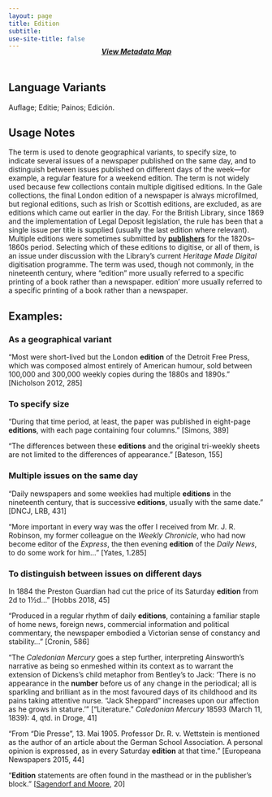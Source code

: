 ```yaml
---
layout: page
title: Edition
subtitle:  
use-site-title: false
---
```


<h4 style="text-align:center;font-style:italic;margin-top:-20px;margin-bottom:50px;"><a href="../../maps/edition">View Metadata Map</a></h4>

## Language Variants

Auflage; Editie; Painos; Edición.

## Usage Notes

The term is used to denote geographical variants, to specify size, to
indicate several issues of a newspaper published on the same day, and to
distinguish between issues published on different days of the week—for
example, a regular feature for a weekend edition. The term is not widely
used because few collections contain multiple digitised editions. In the
Gale collections, the final London edition of a newspaper is always
microfilmed, but regional editions, such as Irish or Scottish
editions, are excluded, as are editions which came out earlier in the
day. For the British Library, since 1869 and the implementation of Legal
Deposit legislation, the rule has been that a single issue per title is
supplied (usually the last edition where relevant). Multiple editions
were sometimes submitted by [**publishers**](../publisher) for the 1820s–1860s period.
Selecting which of these editions to digitise, or all of them, is an
issue under discussion with the Library’s current *Heritage Made
Digital* digitisation programme. The term was used, though not commonly,
in the nineteenth century, where “edition” more usually referred to a
specific printing of a book rather than a newspaper. edition’ more
usually referred to a specific printing of a book rather than a
newspaper.

## Examples:

### As a geographical variant

“Most were short-lived but the London **edition** of the Detroit
    Free Press, which was composed almost entirely of American humour,
    sold between 100,000 and 300,000 weekly copies during the 1880s and
    1890s.” \[Nicholson 2012, 285\] 

### To specify size

“During that time period, at least, the paper was published in
    eight-page **editions**, with each page containing four columns.”
    \[Simons, 389\] 

“The differences between these **editions** and the original
    tri-weekly sheets are not limited to the differences of appearance.”
    \[Bateson, 155\]

### Multiple issues on the same day

“Daily newspapers and some weeklies had multiple **editions** in the
    nineteenth century, that is successive **editions**, usually with
    the same date.” \[DNCJ, LRB, 431\]

“More important in every way was the offer I received from Mr. J. R.
    Robinson, my former colleague on the *Weekly Chronicle*, who had now
    become editor of the *Express*, the then evening **edition** of the
    *Daily News*, to do some work for him…” \[Yates, 1.285\]

### To distinguish between issues on different days

In 1884 the Preston Guardian had cut the price of its Saturday
    **edition** from 2d to 1½d…” \[Hobbs 2018, 45\]

“Produced in a regular rhythm of daily **editions**, containing a
    familiar staple of home news, foreign news, commercial information
    and political commentary, the newspaper embodied a Victorian sense
    of constancy and stability…” \[Cronin, 586\]

“The *Caledonian Mercury* goes a step further, interpreting
    Ainsworth’s narrative as being so enmeshed within its context as to
    warrant the extension of Dickens’s child metaphor from Bentley’s to
    Jack: ‘There is no appearance in the **number** before us of any
    change in the periodical; all is sparkling and brilliant as in the
    most favoured days of its childhood and its pains taking attentive
    nurse. “Jack Sheppard” increases upon our affection as he grows in
    stature.’” \[“Literature.” *Caledonian Mercury* 18593 (March 11,
    1839): 4, qtd. in Droge, 41\]

“From “Die Presse”, 13. Mai 1905. Professor Dr. R. v. Wettstein is
    mentioned as the author of an article about the German School
    Association. A personal opinion is expressed, as in every Saturday
    **edition** at that time.” \[Europeana Newspapers 2015, 44\]

“**Edition** statements are often found in the masthead or in the
    publisher’s block.” \[[Sagendorf and
    Moore](https://www.loc.gov/aba/pcc/conser/pdf/ccm/CCM-Module-33.pdf),
    20\]